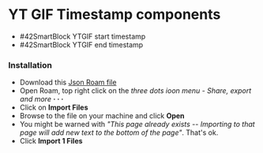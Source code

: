 # YT GIF Timestamp components

- #42SmartBlock YTGIF start timestamp
- #42SmartBlock YTGIF end timestamp

### Installation
- Download this [Json Roam file](https://github.com/kauderk/kauderk.github.io/blob/main/yt-gif-extension/install/components/smartblocks-yt-gif-timestamp-components.json)
- Open Roam, top right click on the *three dots ioon menu - Share, export and more* **· · ·**
- Click on **Import Files**
- Browse to the file on your machine and click **Open**
- You might be warned with *"This page already exists -- Importing to that page will add new text to the bottom of the page"*. That's ok.
- Click **Import 1 Files**

